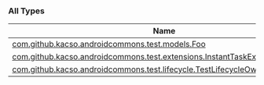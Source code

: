 

### All Types

| Name | Summary |
|---|---|
| [com.github.kacso.androidcommons.test.models.Foo](../com.github.kacso.androidcommons.test.models/-foo/index.md) |  |
| [com.github.kacso.androidcommons.test.extensions.InstantTaskExecutorExtension](../com.github.kacso.androidcommons.test.extensions/-instant-task-executor-extension/index.md) |  |
| [com.github.kacso.androidcommons.test.lifecycle.TestLifecycleOwner](../com.github.kacso.androidcommons.test.lifecycle/-test-lifecycle-owner/index.md) |  |
